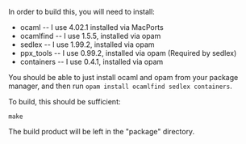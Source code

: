 In order to build this, you will need to install:

- ocaml -- I use 4.02.1 installed via MacPorts
- ocamlfind -- I use 1.5.5, installed via opam
- sedlex -- I use 1.99.2, installed via opam
- ppx_tools -- I use 0.99.2, installed via opam (Required by sedlex)
- containers -- I use 0.4.1, installed via opam

You should be able to just install ocaml and opam from your package manager, and then run `opam install ocamlfind sedlex containers`.

To build, this should be sufficient:

    make

The build product will be left in the "package" directory.
